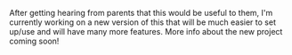 After getting hearing from parents that this would be useful to them, I'm currently working on a new version of this that will be much easier to set up/use and will have many more features. More info about the new project coming soon!
